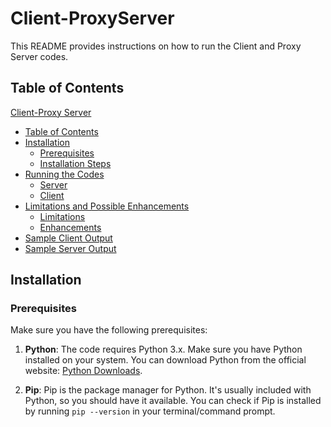 # Client-ProxyServer


This README provides instructions on how to run the Client and Proxy Server codes.

## Table of Contents

 [Client-Proxy Server](#Client-ProxyServer)
  - [Table of Contents](#table-of-contents)
  - [Installation](#installation)
    - [Prerequisites](#prerequisites)
    - [Installation Steps](#installation-steps)
  - [Running the Codes](#running-the-codes)
    - [Server](#Server)
    - [Client](#Client)
  - [Limitations and Possible Enhancements](#limitations-and-possible-enhancements)
    - [Limitations](#Limitations)
    - [Enhancements](#Enhancements)
  - [Sample Client Output](#Sample-Client-Output)
  - [Sample Server Output](#Sample-Server-Output)

## Installation

### Prerequisites

Make sure you have the following prerequisites:

1. **Python**: The code requires Python 3.x. Make sure you have Python installed on your system. You can download Python from the official website: [Python Downloads](https://www.python.org/downloads/).

2. **Pip**: Pip is the package manager for Python. It's usually included with Python, so you should have it available. You can check if Pip is installed by running `pip --version` in your terminal/command prompt.

### Installation Steps

1. Through your terminal or command prompt, install `getmac` using pip by running the following command:
```
pip install getmac
```
This will download and install getmac and its dependencies.


2. You can clone both codes, once the installation is complete, using the command:
```
git clone https://github.com/HadiElNawfal/Client-ProxyServer
```

## Running the Codes
1. Run the Server code by typing the following in a terminal in the file's directory:
```
python Server.py
```

2. Run the Client code by typing the following in a terminal in the file's directory:
```
python Client.py
```
### Server:
The script:
* Listens on a port that is specified to receive incoming connections.
* Analyzes the incoming request to extract the destination server's IP address.
* Generates a message detailing the request, including the IP address and the exact time it was made.
* Forwards the client's request to the destination server.
* Records the exact time when the actual request was made and prints a corresponding message.
* Receives the response from the destination server.
* Displays a message indicating the successful reception of the response along with the exact time.
* Sends the response back to the client.
* Prints a message confirming the response has been sent, including the exact time.
* If any errors occur either on the client's or server's end, the proxy server notifies the user and returns an error message to the client.

### Client:
The script:
* Accepts input for the IP address of the website you want to access.
* Sends the request to the proxy server.
* Prints a message displaying the request details and the exact time it was sent.
* Receives the reply from the proxy server and present it to the user, indicating the exact time it was received.
* Calculates and shows the total round-trip time.
* Displays the user's physical MAC address (not the one from the virtual machine).

## Limitations and Possible Enhancements
### Limitations
* Lack of Encryption: The current implementation does not use TLS, meaning data is sent in plain text and is susceptible to interception.
* Basic Error Handling: While the proxy notifies on errors, there is no comprehensive mechanism to recover or retry failed requests automatically.
* Single-Client Focus: The code may need manual scaling to manage larger loads.

### Enhancements
* Add HTTPS/TLS Support: Implement secure connections by integrating SSL/TLS, ensuring data is encrypted and secure in transit.
* Multi-Threading or Async Support: Enable the server to manage multiple simultaneous client connections.
* Logging and Analytics: Integrate more detailed logging, storing logs in a database for future analysis.

## Sample Client Output
```
MAC Address: f0:20:ff:21:ed:50
Enter website IP: 8.8.8.8  
Request sent to ('192.168.127.1', 8080): GET / HTTP/1.1
Host: 8.8.8.8


Response received from ('192.168.127.1', 8080): 
Round-trip time: 21.024 seconds
```

## Sample Server Output
```
Proxy server is running on ('192.168.127.1', 8080)
Accepted connection from ('192.168.127.1', 55896) 1739481408.4275901
Request from ('192.168.127.1', 55896): GET / HTTP/1.1
Host: 8.8.8.8

 1739481408.429475
Destination IP: 8.8.8.8 1739481408.429475
```
